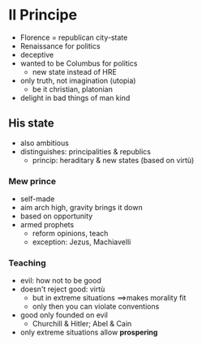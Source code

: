 # Il Principe

- Florence = republican city-state
- Renaissance for politics
- deceptive
- wanted to be Columbus for politics
    - new state instead of HRE
- only truth, not imagination (utopia)
    - be it christian, platonian
- delight in bad things of man kind

## His state

- also ambitious
- distinguishes: principalities & republics
    - princip: heraditary & new states (based on virtù)


### Mew prince

- self-made
- aim arch high, gravity brings it down
- based on opportunity
- armed prophets
    - reform opinions, teach
    - exception: Jezus, Machiavelli

### Teaching

- evil: how not to be good
- doesn't reject good: virtù
    - but in extreme situations
    $\implies$makes morality fit
    - only then you can violate conventions
- good only founded on evil
    - Churchill & Hitler; Abel & Cain
- only extreme situations allow **prospering**

